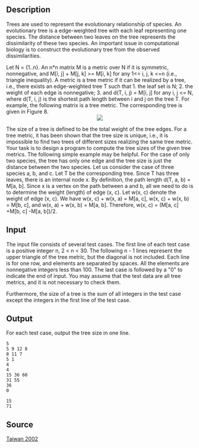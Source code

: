 <h2>Description</h2><p>Trees are used to represent the evolutionary relationship of species. An evolutionary tree is a edge-weighted tree with each leaf representing one species. The distance between two leaves on the tree represents the dissimilarity of these two species. An important issue in computational biology is to construct the evolutionary tree from the observed dissimilarities.
</p>Let N = {1..n}. An n*n matrix M is a metric over N if it is symmetric, nonnegative, and M[i, j] + M[j, k] &gt;= M[i, k] for any 1&lt;= i, j, k &lt;=n (i.e., triangle inequality). A metric is a tree metric if it can be realized by a tree, i.e., there exists an edge-weighted tree T such that
1. the leaf set is N;
2. the weight of each edge is nonnegative;
3. and d(T, i, j) = M[i, j] for any i, j &lt;= N, where d(T, i, j) is the shortest path length between i and j on the tree T.
For example, the following matrix is a tree metric. The corresponding tree is given in Figure 8.
<center><img src="images/1344_1.jpg"></center><p>
</p>The size of a tree is defined to be the total weight of the tree edges. For a tree metric, it has been shown that the tree size is unique, i.e., it is impossible to find two trees of different sizes realizing the same tree metric. Your task is to design a program to compute the tree sizes of the given tree metrics. The following simple example may be helpful. For the case of only two species, the tree has only one edge and the tree size is just the distance between the two species. Let us consider the case of three species a, b, and c. Let T be the corresponding tree. Since T has three leaves, there is an internal node x. By definition, the path length d(T, a, b) = M[a, b]. Since x is a vertex on the path between a and b, all we need to do is to determine the weight (length) of edge (x, c). Let w(x, c) denote the weight of edge (x, c). We have
w(x, c) + w(x, a) = M[a, c],
w(x, c) + w(x, b) = M[b, c],
and w(x, a) + w(x, b) = M[a, b].
Therefore, w(x, c) = (M[a, c] +M[b, c] -M[a, b])/2.
<h2>Input</h2><p>The input file consists of several test cases. The first line of each test case is a positive integer n, 2 &lt; n &lt; 30. The following n - 1 lines represent the upper triangle of the tree metric, but the diagonal is not included. Each line is for one row, and elements are separated by spaces. All the elements are nonnegative integers less than 100. The last case is followed by a "0" to indicate the end of input. You may assume that the test data are all tree metrics, and it is not necessary to check them.
</p>Furthermore, the size of a tree is the sum of all integers in the test case except the integers in the first line of the test case.
<h2>Output</h2><p>For each test case, output the tree size in one line.</p><pre><code class="language-input1">5
5 9 12 8
8 11 7
5 1
4
4
15 36 60
31 55
36
0
</code></pre><pre><code class="language-output1">15
71
</code></pre><h2>Source</h2><a href="searchproblem?field=source&amp;key=Taiwan+2002">Taiwan 2002</a>